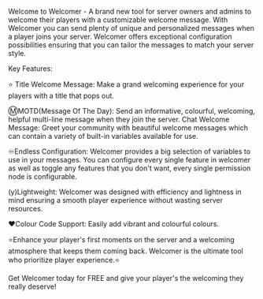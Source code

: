 Welcome to Welcomer - A brand new tool for server owners and admins to welcome their players with a customizable welcome message. With Welcomer you can send plenty of unique and personalized messages when a player joins your server. Welcomer offers exceptional configuration possibilities ensuring that you can tailor the messages to match your server style.

Key Features:

⭐ Title Welcome Message: Make a grand welcoming experience for your players with a title that pops out.

Ⓜ️MOTD(Message Of The Day): Send an informative, colourful, welcoming, helpful multi-line message when they join the server.
Chat Welcome Message: Greet your community with beautiful welcome messages which can contain a variety of built-in variables available for use.

️♾️Endless Configuration: Welcomer provides a big selection of variables to use in your messages. You can configure every single feature in welcomer as well as toggle any features that you don't want, every single permission node is configurable.

(y)Lightweight: Welcomer was designed with efficiency and lightness in mind ensuring a smooth player experience without wasting server resources.

❤️Colour Code Support: Easily add vibrant and colourful colours.

⭐Enhance your player's first moments on the server and a welcoming atmosphere that keeps them coming back. Welcomer is the ultimate tool who prioritize player experience.⭐

Get Welcomer today for FREE and give your player's the welcoming they really deserve!

